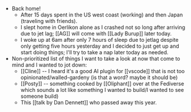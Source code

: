 - Back home!
  - After 15 days spent in the US west coast (working) and then Japan (traveling with friends).
  - I slept home in Oerlikon alone as I crashed not so long after arriving due to jet lag; [[AG]] will come with [[Lady Burup]] later today.
  - I woke up at 6am after only 7 hours of sleep due to jetlag despite only getting five hours yesterday and I decided to just get up and start doing things; I'll try to take a nap later today as needed.
- Non-prioritized list of things I want to take a look at now that come to mind and I wanted to jot down:
  - [[Cline]] -- I heard it's a good AI plugin for [[vscode]] that is not too opinionated/walled-gardeny (is that a word? maybe it should be)
  - [[Posty]] -- something cooked by [[Oliphant]] over at the Fediverse which sounds a lot like something I wanted to build/I wanted to see someone build)
  - This [[talk by Dan Dennett]] who passed away this year.
